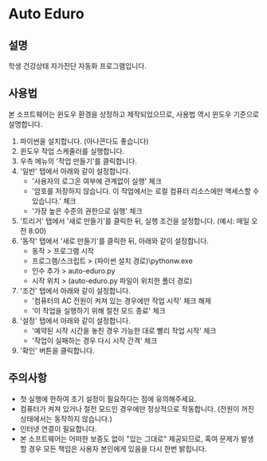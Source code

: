 # Auto Eduro
## 설명
학생 건강상태 자가진단 자동화 프로그램입니다.
## 사용법
본 소프트웨어는 윈도우 환경을 상정하고 제작되었으므로, 사용법 역시 윈도우 기준으로 설명합니다.
1. 파이썬을 설치합니다. (아나콘다도 좋습니다)
2. 윈도우 작업 스케줄러를 실행합니다.
3. 우측 메뉴의 '작업 만들기'를 클릭합니다.
4. '일반' 탭에서 아래와 같이 설정합니다.
    * '사용자의 로그온 여부에 관계없이 실행' 체크
    * '암호를 저장하지 않습니다. 이 작업에서는 로컬 컴퓨터 리소스에만 액세스할 수 있습니다.' 체크
    * '가장 높은 수준의 권한으로 실행' 체크
5. '트리거' 탭에서 '새로 만들기'를 클릭한 뒤, 실행 조건을 설정합니다. (예시: 매일 오전 8:00)
6. '동작' 탭에서 '새로 만들기'를 클릭한 뒤, 아래와 같이 설정합니다.
    * 동작 > 프로그램 시작
    * 프로그램/스크립트 > (파이썬 설치 경로)\pythonw.exe
    * 인수 추가 > auto-eduro.py
    * 시작 위치 > (auto-eduro.py 파일이 위치한 폴더 경로)
7. '조건' 탭에서 아래와 같이 설정합니다.
    * '컴퓨터의 AC 전원이 켜져 있는 경우에만 작업 시작' 체크 해제
    * '이 작업을 실행하기 위해 절전 모드 종료' 체크
8. '설정' 탭에서 아래와 같이 설정합니다.
    * '예약된 시작 시간을 놓친 경우 가능한 대로 빨리 작업 시작' 체크
    * '작업이 실패하는 경우 다시 시작 간격' 체크
9. '확인' 버튼을 클릭합니다.
## 주의사항
* 첫 실행에 한하여 초기 설정이 필요하다는 점에 유의해주세요.
* 컴퓨터가 켜져 있거나 절전 모드인 경우에만 정상적으로 작동합니다. (전원이 꺼진 상태에서는 동작하지 않습니다.)
* 인터넷 연결이 필요합니다.
* 본 소프트웨어는 어떠한 보증도 없이 "있는 그대로" 제공되므로, 혹여 문제가 발생할 경우 모든 책임은 사용자 본인에게 있음을 다시 한번 밝힙니다.
